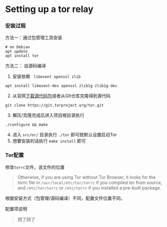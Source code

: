 # Setting up a tor relay
### 安装过程
 方法一：通过包管理工具安装
``` shell
# on Debian
apt update
apt install tor
```
方法二： 自源码编译
1) 安装依赖 ``` libevent openssl zlib```
``` shell
apt install libevent-dev openssl zlib1g zlib1g-dev
```
2) 从官网[下载源代码包][1]或者从GIt仓库克隆得到源代码
``` shell
git clone https://git.torproject.org/tor.git
```
3) 解压/克隆完成后进入项目根目录执行
``` shell
./configure && make
```
4) 进入 ```src/or/``` 目录执行 ```./tor``` 即可按默认设置启动Tor
5) 想要安装的话执行 ```make install``` 即可

### Tor配置
修改```torrc```文件，该文件的位置

> Otherwise, if you are using Tor without Tor Browser, it looks for the torrc file in ```/usr/local/etc/tor/torrc``` if you compiled tor from source, and ```/etc/tor/torrc``` or ```/etc/torrc``` if you installed a pre-built package.

根据安装方式（包管理/源码编译）不同，配置文件位置不同。

配置项说明

>鸽了鸽了



  [1]: https://www.torproject.org/download/download